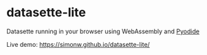 # datasette-lite

Datasette running in your browser using WebAssembly and [Pyodide](https://pyodide.org/en/stable/)

Live demo: https://simonw.github.io/datasette-lite/
